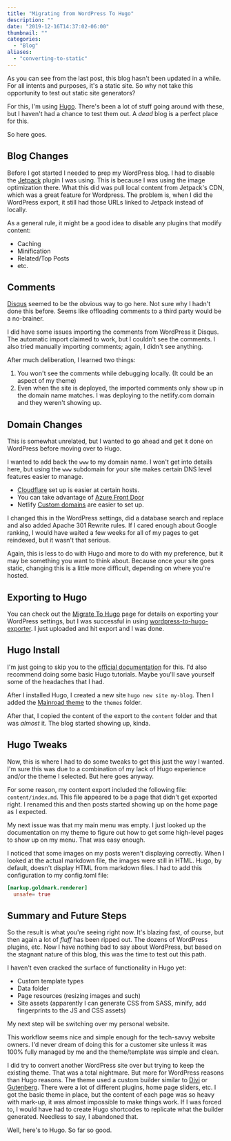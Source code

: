 ```yaml
---
title: "Migrating from WordPress To Hugo"
description: ""
date: "2019-12-16T14:37:02-06:00"
thumbnail: ""
categories:
  - "Blog"
aliases:
  - "converting-to-static"
---
```


As you can see from the last post, this blog hasn't been updated in a while. For all intents and purposes, it's a static site.
So why not take this opportunity to test out static site generators?

For this, I'm using [Hugo](https://gohugo.io/). There's been a lot of stuff going around with these, but I haven't had a chance to test them out.
A _dead_ blog is a perfect place for this.

So here goes.

## Blog Changes
Before I got started I needed to prep my WordPress blog. I had to disable the [Jetpack](https://jetpack.com/) plugin I was using. This is because I was using the image optimization there. What this did was pull local content from Jetpack's CDN, which was a great feature for Wordpress. The problem is, when I did the WordPress export, it still had those URLs linked to Jetpack instead of locally.

As a general rule, it might be a good idea to disable any plugins that modify content:
- Caching
- Minification
- Related/Top Posts
- etc.

## Comments
[Disqus](https://disqus.com) seemed to be the obvious way to go here. Not sure why I hadn't done this before. Seems like offloading comments to a third party would be a no-brainer.

I did have some issues importing the comments from WordPress it Disqus. The automatic import claimed to work, but I couldn't see the comments. I also tried manually importing comments; again, I didn't see anything.

After much deliberation, I learned two things:
1. You won't see the comments while debugging locally. (It could be an aspect of my theme)
2. Even when the site is deployed, the imported comments only show up in the domain name matches. I was deploying to the netlify.com domain and they weren't showing up.

## Domain Changes
This is somewhat unrelated, but I wanted to go ahead and get it done on WordPress before moving over to Hugo.

I wanted to add back the `www` to my domain name. I won't get into details here, but using the `www` subdomain for your site makes certain DNS level features easier to manage.
- [Cloudflare](https://www.cloudflare.com/) set up is easier at certain hosts.
- You can take advantage of [Azure Front Door](https://docs.microsoft.com/en-us/azure/frontdoor/front-door-overview)
- Netlify [Custom domains](https://docs.netlify.com/domains-https/custom-domains/) are easier to set up.

I changed this in the WordPress settings, did a database search and replace and also added Apache 301 Rewrite rules. If I cared enough about Google ranking, I would have waited a few weeks for all of my pages to get reindexed, but it wasn't that serious.

Again, this is less to do with Hugo and more to do with my preference, but it may be something you want to think about. Because once your site goes static, changing this is a little more difficult, depending on where you're hosted.

## Exporting to Hugo
You can check out the [Migrate To Hugo](https://gohugo.io/tools/migrations/#wordpress) page for details on exporting your WordPress settings, but I was successful in using [wordpress-to-hugo-exporter](https://github.com/SchumacherFM/wordpress-to-hugo-exporter). I just uploaded and hit export and I was done.

## Hugo Install
I'm just going to skip you to the [official documentation](https://gohugo.io/getting-started/installing/) for this. I'd also recommend doing some basic Hugo tutorials. Maybe you'll save yourself some of the headaches that I had.

After I installed Hugo, I created a new site `hugo new site my-blog`. Then I added the [Mainroad theme](https://themes.gohugo.io/mainroad/) to the `themes` folder.

After that, I copied the content of the export to the `content` folder and that was _almost_ it. The blog started showing up, kinda.

## Hugo Tweaks
Now, this is where I had to do some tweaks to get this just the way I wanted. I'm sure this was due to a combination of my lack of Hugo experience and/or the theme I selected. But here goes anyway.

For some reason, my content export included the following file: `content/index.md`. This file appeared to be a page that didn't get exported right. I renamed this and then posts started showing up on the home page as I expected.

My next issue was that my main menu was empty. I just looked up the documentation on my theme to figure out how to get some high-level pages to show up on my menu. That was easy enough.

I noticed that some images on my posts weren't displaying correctly. When I looked at the actual markdown file, the images were still in HTML. Hugo, by default, doesn't display HTML from markdown files. I had to add this configuration to my config.toml file:

```toml
[markup.goldmark.renderer]
  unsafe= true
```
## Summary and Future Steps
So the result is what you're seeing right now. It's blazing fast, of course, but then again a lot of _fluff_ has been ripped out. The dozens of WordPress plugins, etc.
Now I have nothing bad to say about WordPress, but based on the stagnant nature of this blog, this was the time to test out this path.

I haven't even cracked the surface of functionality in Hugo yet:
- Custom template types
- Data folder
- Page resources (resizing images and such)
- Site assets (apparently I can generate CSS from SASS, minify, add fingerprints to the JS and CSS assets)

My next step will be switching over my personal website.

This workflow seems nice and simple enough for the tech-savvy website owners.
I'd never dream of doing this for a customer site unless it was 100% fully managed by me and the theme/template was simple and clean.

I did try to convert another WordPress site over but trying to keep the existing theme. That was a total nightmare. But more for WordPress reasons than Hugo reasons.
The theme used a custom builder similar to [Divi](https://www.elegantthemes.com/gallery/divi/) or [Gutenberg](https://wordpress.org/gutenberg/).
There were a lot of different plugins, home page sliders, etc. I got the basic theme in place, but the content of each page was so heavy with mark-up, it was almost impossible to make things work.
If I was forced to, I would have had to create Hugo shortcodes to replicate what the builder generated. Needless to say, I abandoned that.

Well, here's to Hugo. So far so good.